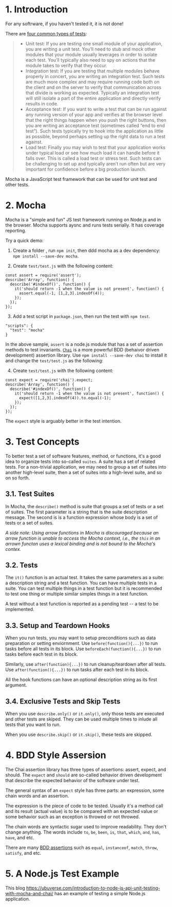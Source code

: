 # 1. Introduction

For any softrware, if you haven't tested it, it is not done!

There are [four common types of tests](https://guide.meteor.com/testing.html): 

> * Unit test: If you are testing one small module of your application, you are writing a unit test. You’ll need to stub and mock other modules that your module usually leverages in order to isolate each test. You’ll typically also need to spy on actions that the module takes to verify that they occur.
> * Integration test: If you are testing that multiple modules behave properly in concert, you are writing an integration test. Such tests are much more complex and may require running code both on the client and on the server to verify that communication across that divide is working as expected. Typically an integration test will still isolate a part of the entire application and directly verify results in code.
> * Acceptance test: If you want to write a test that can be run against any running version of your app and verifies at the browser level that the right things happen when you push the right buttons, then you are writing an acceptance test (sometimes called “end to end test”). Such tests typically try to hook into the application as little as possible, beyond perhaps setting up the right data to run a test against.
> * Load test: Finally you may wish to test that your application works under typical load or see how much load it can handle before it falls over. This is called a load test or stress test. Such tests can be challenging to set up and typically aren’t run often but are very important for confidence before a big production launch.

Mocha is a JavaScript test framework that can be used for unit test and other tests. 

# 2. Mocha

Mocha is a "simple and fun" JS test framework running on Node.js and in the browser. Mocha supports aysnc and runs tests serially. It has coverage reporting. 

Try a quick demo: 

1) Create a folder , run `npm init`, then ddd mocha as a dev dependency: `npm install --save-dev mocha`. 

2) Create `test/test.js` with the following content: 

  ```
  const assert = require('assert');
  describe('Array', function() {
    describe('#indexOf()', function() {
      it('should return -1 when the value is not present', function() {
        assert.equal(-1, [1,2,3].indexOf(4));
      });
    });
  });
  ```

3) Add a test script in `package.json`, then run the test with `npm test`. 

  ```
  "scripts": {
    "test": "mocha"
  }
  ``` 

In the above sample, `assert` is a node.js module that has a set of assertion methods to test invariants. [`Chai`](http://chaijs.com/) is a more powerful BDD (behaivor driven development) assertion library. Use `npm install --save-dev chai` to install it and change the `test/test.js` as the following: 

4) Create `test/test.js` with the following content: 

  ```
  const expect = require('chai').expect;
  describe('Array', function() {
    describe('#indexOf()', function() {
      it('should return -1 when the value is not present', function() {
        expect([1,2,3].indexOf(4)).to.equal(-1);
      });
    });
  });
  ```

The `expect` style is arguably better in the test intention. 

# 3. Test Concepts
To better test a set of software features, method, or functions, it's a good idea to organize tests into so-called `suites`. A suite has a set of related tests. For a non-trivial application, we may need to group a set of suites into another high-level suite, then a set of suites into a high-level suite, and so on so forth. 

## 3.1. Test Suites
In Mocha, the `describe()` method is suite that groups a set of tests or a set of suites. The first parameter is a string that is the suite description message. The second is is a function expression whose body is a set of tests or a set of suites. 

*A side note:  Using arrow functions in Mocha is discouraged because an arrow function is unable to access the Mocha context, i.e., the `this` in an arrown functon uses a lexical binding and is not bound to the Mocha's contex.*

## 3.2. Tests
The `it()` function is an actual test. It takes the same parameters as a suite: a description string and a test function. You can have multiple tests in a suite. You can test multiple things in a test function but it is recommended to test one thing or multiple similar simples things in a test function. 

A test without a test function is reported as a pending test -- a test to be implemented. 

## 3.3. Setup and Teardown Hooks
When you run tests, you may want to setup preconditions such as data preparation or setting enviornment. Use `before(function(){...})` to run tasks before all tests in its block. Use `beforeEach(function(){...})` to run tasks before each test in its block. 

Similarly, use `after(function){...})` to run cleanup/teardown after all tests. Use `after(function(){...})` to run tasks after each test in its block. 

All the hook functions can have an optional description string as its first argument. 

## 3.4. Exclusive Tests and Skip Tests
When you use `describe.only()` or `it.only()`, only those tests are executed and other tests are skiped. They can be used multiple times to inlude all tests that you want to run. 

When you use `describe.skip()` or `it.skip()`, these tests are skipped. 

# 4. BDD Style Assersion
The Chai assertion library has three types of assertions: assert, expect, and should. The `expect` and `should` are so-called behavior driven development that describe the expected behavior of the software under test. 

The general syntax of an `expect` style has three parts: an expression, some chain words and an assertion. 

The expression is the piece of code to be tested. Usually it's a method call and its result (actual value) is to be compared with an expected value or some behavior such as an exception is throwed or not throwed.

The chain words are syntactic sugar used to improve readability. They don't change anything. The words include `to`, `be`, `been`, `is`, `that`, `which`, `and`, `has`, `have`, and etc. 

There are many [BDD assertions](http://chaijs.com/api/bdd/) such as `equal`, `instanceof`, `match`, `throw`, `satisfy`, and etc. 

# 5. A Node.js Test Example

This blog https://ubuverse.com/introduction-to-node-js-api-unit-testing-with-mocha-and-chai/ has an example of testing a simple Node.js application. 


